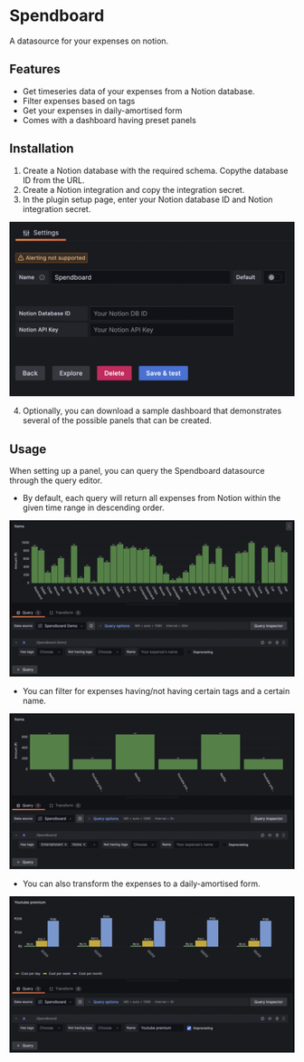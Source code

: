 <!-- This README file is going to be the one displayed on the Grafana.com website for your plugin -->

# Spendboard

A datasource for your expenses on notion.

## Features

- Get timeseries data of your expenses from a Notion database.
- Filter expenses based on tags
- Get your expenses in daily-amortised form
- Comes with a dashboard having preset panels

## Installation

1. Create a Notion database with the required schema. Copythe database ID from the URL.
2. Create a Notion integration and copy the integration secret.
3. In the plugin setup page, enter your Notion database ID and Notion integration secret.

![Plugin setup page](./img/plugin-setup.png)

4. Optionally, you can download a sample dashboard that demonstrates several of the possible panels that can be created.

## Usage

When setting up a panel, you can query the Spendboard datasource through the query editor.

- By default, each query will return all expenses from Notion within the given time range in descending order.

![Graph of all expenses](./img/expenses-all.png)

- You can filter for expenses having/not having certain tags and a certain name.

![Graph of filtered expenses](./img/expenses-filtered.png)

- You can also transform the expenses to a daily-amortised form.

![Graph of amortised expenses](./img/expenses-amortised.png)
